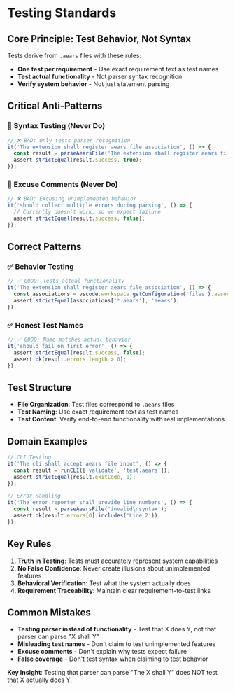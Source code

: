 # Testing Standards

## Core Principle: Test Behavior, Not Syntax

Tests derive from `.aears` files with these rules:
- **One test per requirement** - Use exact requirement text as test names
- **Test actual functionality** - Not parser syntax recognition
- **Verify system behavior** - Not just statement parsing

## Critical Anti-Patterns

### 🚫 Syntax Testing (Never Do)
```typescript
// ❌ BAD: Only tests parser recognition
it('The extension shall register aears file association', () => {
  const result = parseAearsFile('The extension shall register aears file association');
  assert.strictEqual(result.success, true);
});
```

### 🚫 Excuse Comments (Never Do)
```typescript
// ❌ BAD: Excusing unimplemented behavior
it('should collect multiple errors during parsing', () => {
  // Currently doesn't work, so we expect failure
  assert.strictEqual(result.success, false);
});
```

## Correct Patterns

### ✅ Behavior Testing
```typescript
// ✅ GOOD: Tests actual functionality
it('The extension shall register aears file association', () => {
  const associations = vscode.workspace.getConfiguration('files').associations;
  assert.strictEqual(associations['*.aears'], 'aears');
});
```

### ✅ Honest Test Names
```typescript
// ✅ GOOD: Name matches actual behavior
it('should fail on first error', () => {
  assert.strictEqual(result.success, false);
  assert.ok(result.errors.length > 0);
});
```

## Test Structure

- **File Organization**: Test files correspond to `.aears` files
- **Test Naming**: Use exact requirement text as test names
- **Test Content**: Verify end-to-end functionality with real implementations

## Domain Examples

```typescript
// CLI Testing
it('The cli shall accept aears file input', () => {
  const result = runCLI(['validate', 'test.aears']);
  assert.strictEqual(result.exitCode, 0);
});

// Error Handling
it('The error reporter shall provide line numbers', () => {
  const result = parseAearsFile('invalid\nsyntax');
  assert.ok(result.errors[0].includes('Line 2'));
});
```

## Key Rules

1. **Truth in Testing**: Tests must accurately represent system capabilities
2. **No False Confidence**: Never create illusions about unimplemented features
3. **Behavioral Verification**: Test what the system actually does
4. **Requirement Traceability**: Maintain clear requirement-to-test links

## Common Mistakes

- **Testing parser instead of functionality** - Test that X does Y, not that parser can parse "X shall Y"
- **Misleading test names** - Don't claim to test unimplemented features
- **Excuse comments** - Don't explain why tests expect failure
- **False coverage** - Don't test syntax when claiming to test behavior

**Key Insight**: Testing that parser can parse "The X shall Y" does NOT test that X actually does Y.